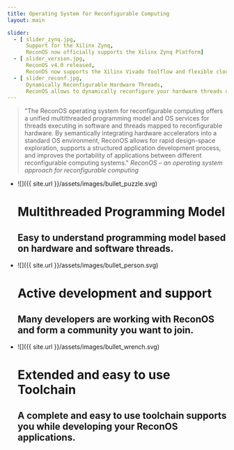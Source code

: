 ```yaml
---
title: Operating System for Reconfigurable Computing
layout: main

slider:
  - [ slider_zynq.jpg,
      Support for the Xilinx Zynq,
      ReconOS now officially supports the Xilinx Zynq Platform]
  - [ slider_version.jpg,
      ReconOS v4.0 released,
      ReconOS now supports the Xilinx Vivado Toolflow and flexible clocking of hardware threads]
  - [ slider_reconf.jpg,
      Dynamically Reconfigurable Hardware Threads,
      ReconOS allows to dynamically reconfigure your hardware threads utilizing the partial reconfiguration features of the FPGA]
---
```

> "The ReconOS operating system for reconfigurable computing offers a unified
> multithreaded programming model and OS services for threads executing in
> software and threads mapped to reconfigurable hardware. By semantically
> integrating hardware accelerators into a standard OS environment,
> ReconOS allows for rapid design-space exploration, supports a structured
> application development process, and improves the portability of applications
> between different reconfigurable computing systems."
> <cite>ReconOS – an operating system approach for reconfigurable computing</cite>

* ![]({{ site.url }}/assets/images/bullet_puzzle.svg)
  # Multithreaded Programming Model
  ## Easy to understand programming model based on hardware and software threads.

* ![]({{ site.url }}/assets/images/bullet_person.svg)
  # Active development and support
  ## Many developers are working with ReconOS and form a community you want to join.

* ![]({{ site.url }}/assets/images/bullet_wrench.svg)
  # Extended and easy to use Toolchain
  ## A complete and easy to use toolchain supports you while developing your ReconOS applications.
